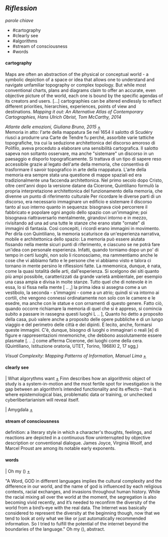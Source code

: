 ## *Riflession*

*parole chiave*
+    #cartography
+    #clearly see
+    #algorithms
+    #stream of consciousness
+    #words

#### cartography
Maps are often an abstraction of the physical or conceptual world - a symbolic depiction of a space or idea that allows one to understand and navigate unfamiliar topography or complex topology. But while most conventional charts, plans and diagrams claim to offer an accurate, even objective picture of the world, each one is bound by the specific agendas of its creators and users.
[...] cartographies can be altered endlessly to reflect different priorities, hierarchies, experiences, points of view and destinations. *Mapping it out: An Alternative Atlas of Contemporary Cartographies, Hans Ulrich Obrist, Tom McCarthy, 2014*

*Atlante delle emozioni, Giuliana Bruno, 2015* [+](http://docenti.unimc.it/g.cipolletta/teaching/2016/16511/files/lezione-7_laboratorio-di-arte-visuale-e-tecnologia/Bruno-AtlanteEmozioni.pdf) <br>
Memoria in atto: l'arte della mappatura
Se nel 1654 il salotto di Scudéry riuscì a produrre una Carte de Tendre fu perché,
assorbite varie tattiche topografiche, tra cui la seduzione architettonica del discorso
amoroso di Polifilo, aveva proceduto a elaborare una sensibilità cartografica. Il salotto
sapeva non soltanto osservare, ma anche "sistemare" un discorso in un paesaggio e
disporlo topograficamente. Si trattava di un tipo di sapere reso accessibile grazie al legato
dell'arte della memoria, che consentiva di trasformare il savoir topografico in arte della
rnappatura.
L'arte della memoria era sempre stata una questione di mappe spaziali ed era
tradizionalmente una faccenda architettonica. Nel primo secolo dopo Cristo, oltre cent'anni
dopo la versione datane da Cicerone, Quintiliano formulò la propria interpretazione
architettonica del funzionamento della memoria, che divenne un punto di riferimento
culturale Per ricordare le diverse parti di un discorso, era necessario immaginare un
edificio e sistemare il discorso tanto al suo interno quanto in sequenza: bisognava cioè
percorrere il fabbricato e popolare ogni angolo dello spazio con un'immagine; poi
bisognava riattraversarlo mentalmente, girandovi intorno e in mezzo, rivisitando ad una ad
una tutte le stanze che erano state "ornate" di immagini di fantasia. Così concepiti, i ricordi
erano immagini in movimento. Per dirla con Quintiliano, la memoria scaturisce da
un'esperienza narrativa, mobile e architettonica dello spazio:
La memoria può essere aiutata fissando nella mente sicuri punti di riferimento, e ciascuno
se ne potrà fare un'idea con personale esperienza. Infatti, quando torniamo dopo un po' di
tempo in certi luoghi, non solo li riconosciamo, ma rammentiamo anche le cose che vi
abbiamo fatto e le persone che vi abbiamo visto e talora ci tornano in mente persino le
riflessioni fatte. La mnemonica, dunque, è nata, come la quasi totalità delle arti,
dall'esperienza. Si scelgono dei siti quanto più ampi possibile, caratterizzati da grande
varietà ambientale, per esempio una casa ampia e divisa in molte stanze. Tutto quel che
di notevole è in essa, lo si fissa nella mente [ .. ,] la prima idea si assegna come a un
vestibolo, la seconda - s'immagini - come a un atrio; quindi si va intorno ai cortili, che
vengono connessi ordinatamente non solo con le camere e le esedre, ma anche con le
statue e con ornamenti di questo genere. Fatto ciò, quando occorre richiamare la memoria
di quel che si è appreso, si comincia subito a passare in rassegna questi luoghi L .. ],
Quanto ho detto a proposito della casa, può valere anche a proposito delle opere
pubbliche e di un lungo viaggio e del perimetro delle città e dei dipinti. È lecito, anche,
formarsi queste immagini. C'è, dunque, bisogno di luoghi o immaginari o reali [e] di figure
e rappresentazioni mnemoniche, che debbono assolutamente essere plasmate [. . .] come
afferma Cicerone, dei luoghi come della cera.(Quintiliano, Istituzione oratoria, UTET,
Torino, 1968XI 2, 17 sgg,)

*Visual Complexity: Mapping Patterns of Information, Manuel Lima*  [+](http://www.creativeapplications.net/featured/visual-complexity-mapping-patterns-of-information-books/)

#### clearly see
| What algorythms want [+](http://www.creativeapplications.net/reviews/what-algorithms-want-reflecting-on-human-agency-in-the-age-of-automation/)
Finn describes how an algorithmic object of study is a system-in-motion and the most fertile spot for investigation is the gap between an algorithm’s intended functionality and its effects – that is where epistemological bias, problematic data or training, or unchecked cyberlibertarianism will reveal itself.

| Amygdala [+](http://www.creativeapplications.net/maxmsp/codex-anima-mundi-interview-with-fuse/)

#### stream of consciousness
definition: a literary style in which a character's thoughts, feelings, and reactions are depicted in a continuous flow uninterrupted by objective description or conventional dialogue. James Joyce, Virginia Woolf, and Marcel Proust are among its notable early exponents.

#### words
| Oh my () [+](http://www.creativeapplications.net/arduino-2/oh-my-calling-for-god-in-48-languages-using-twitter-api/)

"A Word, GOD in different languages implies the cultural complexity and the difference in our world, and the name of god is influenced by each religious contexts, racial exchanges, and invasions throughout human history. While the racial mixing all over the world at the moment, the segregation is also becoming vivid recently, and it’s needed to reconfirm the diversity of the world from a bird’s‐eye with the real data. The Internet was basically considered to represent the diversity at the beginning though, now that we tend to look at only what we like or just automatically recommended information. So I tried to fulfill the potential of the internet beyond the boundaries of the language." Oh my (), abstract.
